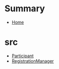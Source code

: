 # Summary
- [Home](README.md)
# src
  - [Participant](src/RegistrationManager.sol/struct.Participant.md)
  - [RegistrationManager](src/RegistrationManager.sol/contract.RegistrationManager.md)
